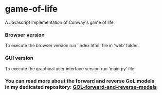 # game-of-life
A Javascript implementation of Conway's game of life.

### Browser version
To execute the browser version run 'index.html' file in 'web' folder.

### GUI version
To execute the graphical user interface version run 'main.py' file.

### You can read more about the forward and reverse GoL models in my dedicated repository: [GOL-forward-and-reverse-models](https://github.com/ezzakri-anas/GOL-forward-and-reverse-models.git)
